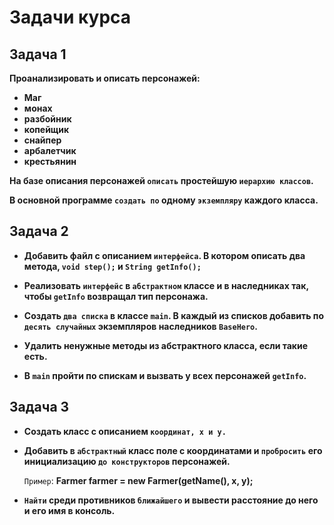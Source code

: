 # Задачи курса

## Задача 1

**Проанализировать и описать персонажей:**

- **Маг**
- **монах**
- **разбойник**
- **копейщик**
- **снайпер**
- **арбалетчик**
- **крестьянин**

**На базе описания персонажей `описать` простейшую `иерархию классов`.** 

**В основной программе `создать по` одному `экземпляру` каждого класса.**

## Задача 2

- **Добавить файл с описанием `интерфейса`. В котором описать два метода, `void step();` и `String getInfo();`** 

- **Реализовать `интерфейс` в `абстрактном` классе и в наследниках так, чтобы `getInfo` возвращал тип персонажа.** 

- **Создать `два списка` в классе `main`. В каждый из списков добавить по `десять случайных` экземпляров наследников `BaseHero`.**

- **Удалить ненужные методы из абстрактного класса, если такие есть.** 

- **В `main` пройти по спискам и вызвать у всех персонажей `getInfo`.**

## Задача 3

- **Создать класс с описанием `координат, x и y.`**

- **Добавить в `абстрактный` класс поле с координатами и `пробросить` его инициализацию `до конструкторов` персонажей.** 
   
   `Пример`: **Farmer farmer = new Farmer(getName(), x, y);**

- **`Найти` среди противников `ближайшего` и вывести расстояние до него и его имя в консоль.**
